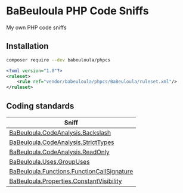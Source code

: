 # BaBeuloula PHP Code Sniffs

My own PHP code sniffs

## Installation

```bash
composer require --dev babeuloula/phpcs
```

```xml
<?xml version="1.0"?>
<ruleset>
    <rule ref="vendor/babeuloula/phpcs/BaBeuloula/ruleset.xml"/>
</ruleset>
```

## Coding standards

| Sniff |
|-------|
| [BaBeuloula.CodeAnalysis.Backslash](https://github.com/babeuloula/phpcs/blob/master/BaBeuloula/Sniffs/CodeAnalysis/BackslashSniff.php) |
| [BaBeuloula.CodeAnalysis.StrictTypes](https://github.com/babeuloula/phpcs/blob/master/BaBeuloula/Sniffs/CodeAnalysis/StrictTypesSniff.php) |
| [BaBeuloula.CodeAnalysis.ReadOnly](https://github.com/babeuloula/phpcs/blob/master/BaBeuloula/Sniffs/CodeAnalysis/ReadOnlySniff.php) |
| [BaBeuloula.Uses.GroupUses](https://github.com/babeuloula/phpcs/blob/master/BaBeuloula/Sniffs/Uses/GroupUsesSniff.php) |
| [BaBeuloula.Functions.FunctionCallSignature](https://github.com/babeuloula/phpcs/blob/master/BaBeuloula/Sniffs/Functions/FunctionCallSignatureSniff.php) |
| [BaBeuloula.Properties.ConstantVisibility](https://github.com/babeuloula/phpcs/blob/master/BaBeuloula/Sniffs/Properties/ConstantVisibilitySniff.php) |

